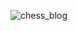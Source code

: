 ![chess_blog](https://github.com/Da-M1N3R/Chess_Blog-Ed_Lagat.github.io/assets/51729265/23eb4a47-678c-452a-a117-302a5435f834)
